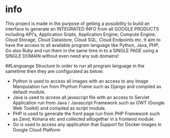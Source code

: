 info
====

This project is made in the purpose of getiing a possibility to build an interface to generate an INTEGRATED INFO from all GOOGLE PRODUCTS including API's, Application Sripts, Application Engine; Compute Engine, Cloud Storage, Cloud Datastore, Cloud SQL, Cloud Endpoints etc. It aim to have the access to all available program language like Python, Java, PHP, Go also Ruby and run them in the same time in to a SINGLE PAGE using a SINGLE DOMAIN without even need any sub domains!

##Languange Structure
In order to run all program language in the sametime then they are configurated as below:
- Python is used to access all images with an access to any Image Manipulation run from Phython Frame such as Django and compiled as default module.
- Java is used to access all javascript file with an access to Servlet Application run from Java / Javascript Framework such as GWT (Google Web Toolkit) and compiled as script module.
- PHP is used to generate the front page run from PHP Framework such as Zend, Kohana etc and collected alltogether in a frontend module.
- Go is used to access any application that Support for Docker images in Google Cloud Platform


